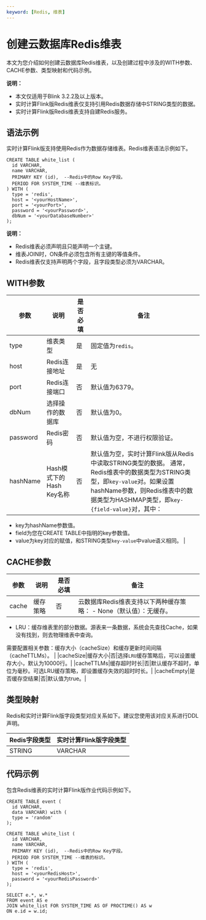 ```yaml
---
keyword: [Redis, 维表]
---
```


# 创建云数据库Redis维表

本文为您介绍如何创建云数据库Redis维表，以及创建过程中涉及的WITH参数、CACHE参数、类型映射和代码示例。

**说明：**

-   本文仅适用于Blink 3.2.2及以上版本。
-   实时计算Flink版Redis维表仅支持引用Redis数据存储中STRING类型的数据。
-   实时计算Flink版Redis维表支持自建Redis服务。

## 语法示例

实时计算Flink版支持使用Redis作为数据存储维表。Redis维表语法示例如下。

```
CREATE TABLE white_list (
  id VARCHAR,
  name VARCHAR,
  PRIMARY KEY (id),  --Redis中的Row Key字段。
  PERIOD FOR SYSTEM_TIME --维表标识。
) WITH (
  type = 'redis',
  host = '<yourHostName>',
  port = '<yourPort>',
  password = '<yourPassword>',
  dbNum = '<yourDatabaseNumber>'
);
```

**说明：**

-   Redis维表必须声明且只能声明一个主键。
-   维表JOIN时，ON条件必须包含所有主键的等值条件。
-   Redis维表仅支持声明两个字段，且字段类型必须为VARCHAR。

## WITH参数

|参数|说明|是否必填|备注|
|--|--|----|--|
|type|维表类型|是|固定值为`redis`。|
|host|Redis连接地址|是|无|
|port|Redis连接端口|否|默认值为6379。|
|dbNum|选择操作的数据库|否|默认值为0。|
|password|Redis密码|否|默认值为空，不进行权限验证。|
|hashName|Hash模式下的Hash Key名称|否|默认值为空，实时计算Flink版从Redis中读取STRING类型的数据。 通常，Redis维表中的数据类型为STRING类型，即`key-value`对。如果设置hashName参数，则Redis维表中的数据类型为HASHMAP类型，即`key-{field-value}`对，其中：

-   key为hashName参数值。
-   field为您在CREATE TABLE中指明的key参数值。
-   value为key对应的赋值，和STRING类型`key-value`中value语义相同。 |

## CACHE参数

|参数|说明|是否必填|备注|
|--|--|----|--|
|cache|缓存策略|否|云数据库Redis维表支持以下两种缓存策略： -   None（默认值）：无缓存。
-   LRU：缓存维表里的部分数据。源表来一条数据，系统会先查找Cache，如果没有找到，则去物理维表中查询。

需要配置相关参数：缓存大小（cacheSize）和缓存更新时间间隔（cacheTTLMs）。 |
|cacheSize|缓存大小|否|选择`LRU`缓存策略后，可以设置缓存大小，默认为10000行。|
|cacheTTLMs|缓存超时时长|否|默认缓存不超时，单位为毫秒。可选LRU缓存策略，即设置缓存失效的超时时长。|
|cacheEmpty|是否缓存空结果|否|默认值为true。|

## 类型映射

Redis和实时计算Flink版字段类型对应关系如下。建议您使用该对应关系进行DDL声明。

|Redis字段类型|实时计算Flink版字段类型|
|---------|--------------|
|STRING|VARCHAR|

## 代码示例

包含Redis维表的实时计算Flink版作业代码示例如下。

```
CREATE TABLE event (
  id VARCHAR, 
  data VARCHAR) with (
  type = 'random'
);

CREATE TABLE white_list (
  id VARCHAR,
  name VARCHAR,
  PRIMARY KEY (id),  --Redis中的Row Key字段。
  PERIOD FOR SYSTEM_TIME --维表的标识。
) WITH (
  type = 'redis',
  host = '<yourRedisHost>',
  password = '<yourRedisPassword>'
);

SELECT e.*, w.*
FROM event AS e
JOIN white_list FOR SYSTEM_TIME AS OF PROCTIME() AS w
ON e.id = w.id;
```

